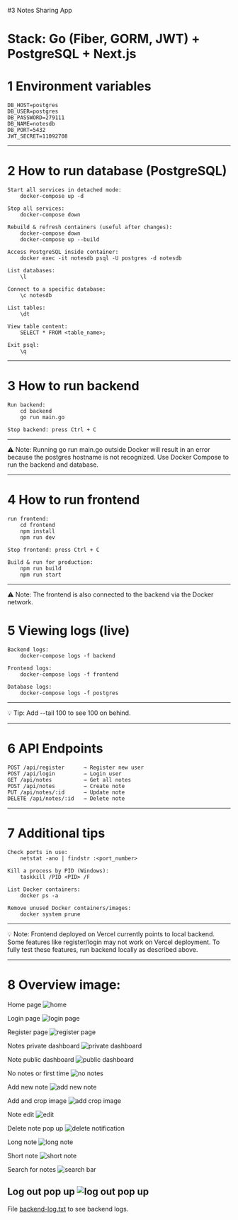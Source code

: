 #3 Notes Sharing App

# Stack: Go (Fiber, GORM, JWT) + PostgreSQL + Next.js

# 1 Environment variables

    DB_HOST=postgres
    DB_USER=postgres
    DB_PASSWORD=279111
    DB_NAME=notesdb
    DB_PORT=5432
    JWT_SECRET=11092708

---

# 2 How to run database (PostgreSQL)

    Start all services in detached mode:
        docker-compose up -d

    Stop all services:
        docker-compose down

    Rebuild & refresh containers (useful after changes):
        docker-compose down
        docker-compose up --build

    Access PostgreSQL inside container:
        docker exec -it notesdb psql -U postgres -d notesdb

    List databases:
        \l

    Connect to a specific database:
        \c notesdb

    List tables:
        \dt

    View table content:
        SELECT * FROM <table_name>;

    Exit psql:
        \q

---

# 3 How to run backend

    Run backend:
        cd backend
        go run main.go

    Stop backend: press Ctrl + C

---

⚠️ Note: Running go run main.go outside Docker will result in an error because the postgres hostname is not recognized. Use Docker Compose to run the backend and database.

---

# 4 How to run frontend

    run frontend:
        cd frontend
        npm install
        npm run dev

    Stop frontend: press Ctrl + C

    Build & run for production:
        npm run build
        npm run start

---

 ⚠️ Note: The frontend is also connected to the backend via the Docker network.

# 5 Viewing logs (live)

    Backend logs:
        docker-compose logs -f backend

    Frontend logs:
        docker-compose logs -f frontend

    Database logs:
        docker-compose logs -f postgres

---

💡 Tip: Add --tail 100 to see 100 on behind.

---

# 6 API Endpoints

    POST /api/register      → Register new user
    POST /api/login         → Login user
    GET /api/notes          → Get all notes
    POST /api/notes         → Create note
    PUT /api/notes/:id      → Update note
    DELETE /api/notes/:id   → Delete note

---

# 7 Additional tips

    Check ports in use:
        netstat -ano | findstr :<port_number>

    Kill a process by PID (Windows):
        taskkill /PID <PID> /F

    List Docker containers:
        docker ps -a

    Remove unused Docker containers/images:
        docker system prune

---

💡 Note: Frontend deployed on Vercel currently points to local backend. Some features like register/login may not work on Vercel deployment. To fully test these features, run backend locally as described above.

---

# 8 Overview image:

Home page
![home](overview/home.png)

Login page
![login page](https://raw.githubusercontent.com/NasywaFA/note-sharing-app/main/overview/login_page.png)

Register page
![register page](https://raw.githubusercontent.com/NasywaFA/note-sharing-app/main/overview/register_page.png)

Notes private dashboard
![private dashboard](https://raw.githubusercontent.com/NasywaFA/note-sharing-app/main/overview/dashboard.png)

Note public dashboard
![public dashboard](https://raw.githubusercontent.com/NasywaFA/note-sharing-app/main/overview/public_dashboard.png)

No notes or first time
![no notes](https://raw.githubusercontent.com/NasywaFA/note-sharing-app/main/overview/no_data.png)

Add new note
![add new note](https://raw.githubusercontent.com/NasywaFA/note-sharing-app/main/overview/add_note.png)

Add and crop image
![add crop image](https://raw.githubusercontent.com/NasywaFA/note-sharing-app/main/overview/add_crop_image.png)

Note edit
![edit](https://raw.githubusercontent.com/NasywaFA/note-sharing-app/main/overview/edit.png)

Delete note pop up
![delete notification](https://raw.githubusercontent.com/NasywaFA/note-sharing-app/main/overview/delete_notification.png)

Long note
![long note](https://raw.githubusercontent.com/NasywaFA/note-sharing-app/main/overview/long_note.png)

Short note
![short note](https://raw.githubusercontent.com/NasywaFA/note-sharing-app/main/overview/short_note.png)

Search for notes
![search bar](https://raw.githubusercontent.com/NasywaFA/note-sharing-app/main/overview/search.png)

Log out pop up
![log out pop up](overview/logout_pop_up.png)
---

File [backend-log.txt](https://github.com/NasywaFA/note-sharing-app/blob/main/backend-log.txt) to see backend logs.
